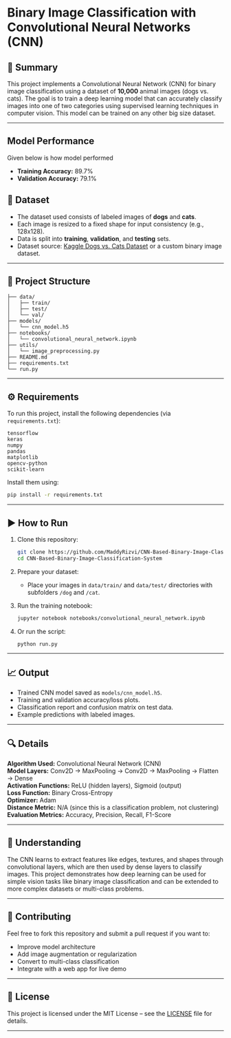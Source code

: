 
# Binary Image Classification with Convolutional Neural Networks (CNN)

## 📌 Summary

This project implements a Convolutional Neural Network (CNN) for binary image classification using a dataset of **10,000** animal images (dogs vs. cats). The goal is to train a deep learning model that can accurately classify images into one of two categories using supervised learning techniques in computer vision. This model can be trained on any other big size dataset.

---

## Model Performance
   Given below is how model performed
- **Training Accuracy:** 89.7%
- **Validation Accuracy:** 79.1%

## 📁 Dataset

- The dataset used consists of labeled images of **dogs** and **cats**.
- Each image is resized to a fixed shape for input consistency (e.g., 128x128).
- Data is split into **training**, **validation**, and **testing** sets.
- Dataset source: [Kaggle Dogs vs. Cats Dataset](https://www.kaggle.com/c/dogs-vs-cats/data) or a custom binary image dataset.

---

## 📂 Project Structure

```
├── data/
│   ├── train/
│   ├── test/
│   └── val/
├── models/
│   └── cnn_model.h5
├── notebooks/
│   └── convolutional_neural_network.ipynb
├── utils/
│   └── image_preprocessing.py
├── README.md
├── requirements.txt
└── run.py
```

---

## ⚙️ Requirements

To run this project, install the following dependencies (via `requirements.txt`):

```
tensorflow
keras
numpy
pandas
matplotlib
opencv-python
scikit-learn
```

Install them using:

```bash
pip install -r requirements.txt
```

---

## ▶️ How to Run

1. Clone this repository:
   ```bash
   git clone https://github.com/MaddyRizvi/CNN-Based-Binary-Image-Classification-System
   cd CNN-Based-Binary-Image-Classification-System
   ```

2. Prepare your dataset:
   - Place your images in `data/train/` and `data/test/` directories with subfolders `/dog` and `/cat`.

3. Run the training notebook:
   ```bash
   jupyter notebook notebooks/convolutional_neural_network.ipynb
   ```

4. Or run the script:
   ```bash
   python run.py
   ```

---

## 📈 Output

- Trained CNN model saved as `models/cnn_model.h5`.
- Training and validation accuracy/loss plots.
- Classification report and confusion matrix on test data.
- Example predictions with labeled images.

---

## 🔍 Details

**Algorithm Used:** Convolutional Neural Network (CNN)  
**Model Layers:** Conv2D → MaxPooling → Conv2D → MaxPooling → Flatten → Dense  
**Activation Functions:** ReLU (hidden layers), Sigmoid (output)  
**Loss Function:** Binary Cross-Entropy  
**Optimizer:** Adam  
**Distance Metric:** N/A (since this is a classification problem, not clustering)  
**Evaluation Metrics:** Accuracy, Precision, Recall, F1-Score

---

## 🧠 Understanding

The CNN learns to extract features like edges, textures, and shapes through convolutional layers, which are then used by dense layers to classify images. This project demonstrates how deep learning can be used for simple vision tasks like binary image classification and can be extended to more complex datasets or multi-class problems.

---

## 🤝 Contributing

Feel free to fork this repository and submit a pull request if you want to:
- Improve model architecture
- Add image augmentation or regularization
- Convert to multi-class classification
- Integrate with a web app for live demo

---

## 📜 License

This project is licensed under the MIT License – see the [LICENSE](LICENSE) file for details.

---
